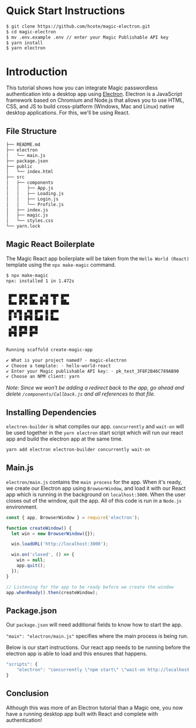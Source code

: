 # Quick Start Instructions

```txt
$ git clone https://github.com/hcote/magic-electron.git
$ cd magic-electron
$ mv .env.example .env // enter your Magic Publishable API key
$ yarn install
$ yarn electron
```

# Introduction

This tutorial shows how you can integrate Magic passwordless authentication into a desktop app using [Electron](https://www.electronjs.org/). Electron is a JavaScript framework based on Chromium and Node.js that allows you to use HTML, CSS, and JS to build cross-platform (Windows, Mac and Linux) native desktop applications. For this, we'll be using React.

## File Structure

```txt
├── README.md
├── electron
│   └── main.js
├── package.json
├── public
│   └── index.html
├── src
│   ├── components
│   │   ├── App.js
│   │   ├── Loading.js
│   │   ├── Login.js
│   │   └── Profile.js
│   ├── index.js
│   ├── magic.js
│   └── styles.css
└── yarn.lock
```

## Magic React Boilerplate

The Magic React app boilerplate will be taken from the `Hello World (React)` template using the `npx make-magic` command.

```txt
$ npx make-magic
npx: installed 1 in 1.472s


 █▀▀ █▀█ █▀▀ ▄▀█ ▀█▀ █▀▀
 █▄▄ █▀▄ ██▄ █▀█  █  ██▄

 █▀▄▀█ ▄▀█ █▀▀ █ █▀▀
 █ ▀ █ █▀█ █▄█ █ █▄▄

 ▄▀█ █▀█ █▀█
 █▀█ █▀▀ █▀▀


Running scaffold create-magic-app

✔ What is your project named? · magic-electron
✔ Choose a template: · hello-world-react
✔ Enter your Magic publishable API key: · pk_test_3F8F2B46C789AB90
✔ Choose an NPM client: yarn
```

_Note: Since we won't be adding a redirect back to the app, go ahead and delete `/components/Callback.js` and all references to that file._

## Installing Dependencies

`electron-builder` is what compiles our app. `concurrently` and `wait-on` will be used together in the `yarn electron` start script which will run our react app and build the electron app at the same time.

```txt
yarn add electron electron-builder concurrently wait-on
```

## Main.js

`electron/main.js` contains the `main process` for the app. When it's ready, we create our Electron app using `BrowserWindow`, and load it with our React app which is running in the background on `localhost:3000`. When the user closes out of the window, quit the app. All of this code is run in a `Node.js` environment.

```js
const { app, BrowserWindow } = require('electron');

function createWindow() {
  let win = new BrowserWindow({});

  win.loadURL('http://localhost:3000');

  win.on('closed', () => {
    win = null;
    app.quit();
  });
}

// Listening for the app to be ready before we create the window
app.whenReady().then(createWindow);
```

## Package.json

Our `package.json` will need additional fields to know how to start the app.

`"main": "electron/main.js"` specifies where the main process is being run.

Below is our start instructions. Our react app needs to be running before the electron app is able to load and this ensures that happens.

```js
"scripts": {
    "electron": "concurrently \"npm start\" \"wait-on http://localhost:3000 && electron .\""
}
```

## Conclusion

Although this was more of an Electron tutorial than a Magic one, you now have a running desktop app built with React and complete with authentication!
